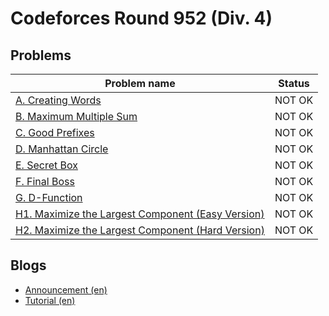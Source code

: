 # Codeforces Round 952 (Div. 4)

## Problems

|Problem name|Status|
|------------|---------|
| [A. Creating Words](problems/A._Creating_Words.md)|NOT OK|
| [B. Maximum Multiple Sum](problems/B._Maximum_Multiple_Sum.md)|NOT OK|
| [C. Good Prefixes](problems/C._Good_Prefixes.md)|NOT OK|
| [D. Manhattan Circle](problems/D._Manhattan_Circle.md)|NOT OK|
| [E. Secret Box](problems/E._Secret_Box.md)|NOT OK|
| [F. Final Boss](problems/F._Final_Boss.md)|NOT OK|
| [G. D-Function](problems/G._D-Function.md)|NOT OK|
| [H1. Maximize the Largest Component (Easy Version)](problems/H1._Maximize_the_Largest_Component_(Easy_Version).md)|NOT OK|
| [H2. Maximize the Largest Component (Hard Version)](problems/H2._Maximize_the_Largest_Component_(Hard_Version).md)|NOT OK|
## Blogs

- [Announcement (en)](blogs/Announcement_(en).md)
- [Tutorial (en)](blogs/Tutorial_(en).md)
